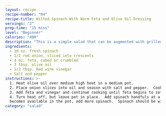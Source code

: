 ```yaml
---
layout: recipe
recipe-number: "04"
recipe-title: Wilted Spinach With Warm Feta and Olive Oil Dressing
servings: "2"
prep-time: "15 mins"
level: "Beginner"
calories: "400"
description: "This is a simple salad that can be augmented with grilled chicken strips and crusty bread to make a heartier meal."
ingredients:
  - 10 oz. fresh spinach
  - 1/2 red onion, sliced into crescents
  - 4 oz. feta, cubed or crumbled
  - 3 tbsp. olive oil
  - 1/2 tbsp. Red wine vinegar
  - Salt and pepper
instructions: >-
  1. Heat olive oil over medium high heat in a medium pot.
  2. Place onion slices into oil and season with salt and pepper.  Cook for 5 minutes until onions begin to soften.
  3. Add feta and vinegar and continue cooking until feta begins to soften.
  4. Turn heat off, but leave pot in place.  Add spinach handfuls at a time and stir to wilt spinach.  As more room 
  becomes available in the pot, add more spinach.  Spinach should be wilted but not cooked through.
category: "salad"
---
```

